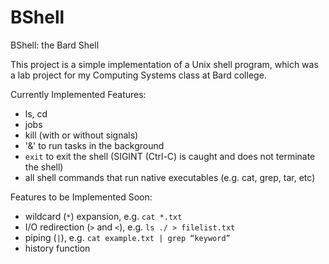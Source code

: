 # BShell
BShell: the Bard Shell

This project is a simple implementation of a Unix shell program, which was a lab project for my Computing Systems class at Bard college.

Currently Implemented Features:
- ls, cd
- jobs
- kill (with or without signals)
- '&' to run tasks in the background 
- `exit` to exit the shell (SIGINT (Ctrl-C) is caught and does not terminate the shell)
- all shell commands that run native executables (e.g. cat, grep, tar, etc)

Features to be Implemented Soon:
- wildcard (`*`) expansion, e.g. `cat *.txt`
- I/O redirection (`>` and `<`), e.g. `ls ./ > filelist.txt`
- piping (`|`), e.g. `cat example.txt | grep “keyword”`
- history function

